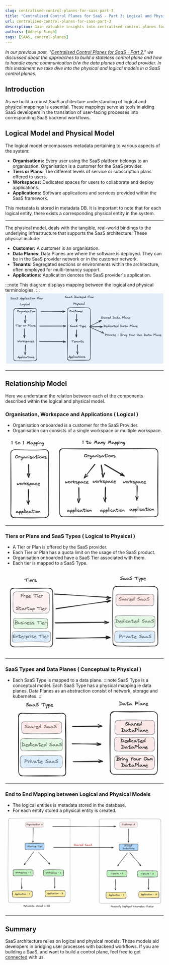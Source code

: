 ```yaml
---
slug: centralised-control-planes-for-saas-part-3
title: "Centralised Control Planes for SaaS - Part 3: Logical and Physical Models"
url: centralised-control-planes-for-saas-part-3
description: Gain valuable insights into centralised control planes for SaaS infrastructure in Part 3 of the DataInfra.io blog series. Optimise and streamline your SaaS infrastructure management for enhanced efficiency and scalability.
authors: [Adheip Singh]
tags: [SAAS, control-planes]
---
```


*In our previous post, "[Centralised Control Planes for SaaS - Part 2](https://www.datainfra.io/blog/centralised-control-planes-for-saas-infra-part-2)," we discussed about the approaches to build a stateless control plane and how to handle async communication b/w the data planes and cloud provider. In this instalment we take dive into the physical and logical models in a SaaS control planes.*

## Introduction

As we build a robust SaaS architecture understanding of logical and physical mappings is essential. These mappings serve as tools in aiding SaaS developers in the translation of user-facing processes into corresponding SaaS backend workflows.

## Logical Model and Physical Model

The logical model encompasses metadata pertaining to various aspects of the system:

- **Organisations:** Every user using the SaaS platform belongs to an organisation. Organisation is a customer for the SaaS provider.
- **Tiers or Plans:** The different levels of service or subscription plans offered to users.     
- **Workspaces:** Dedicated spaces for users to collaborate and deploy applications.            
- **Applications:** Software applications and services provided within the SaaS framework.


This metadata is stored in metadata DB. It is important to note that for each logical entity, there exists a corresponding physical entity in the system.

-------------------------------------------------------------------------------------------


The physical model, deals with the tangible, real-world bindings to the underlying infrastructure that supports the SaaS architecture. These physical include:

- **Customer:** A customer is an organisation.
- **Data Planes:** Data Planes are where the software is deployed. They can be in the SaaS provider network or in the customer network.
- **Tenants:** Segregated sections or environments within the architecture, often employed for multi-tenancy support.
- **Applications:** Application denotes the SaaS provider's application.

:::note
This diagram displays mapping between the logical and physical terminologies.
:::
![image](../../static/img/LogicalPhysical.png)

-------------------------------------------------------------------------------------------

## Relationship Model

Here we understand the relation between each of the components described within the logical and physical model.

###  Organisation, Workspace and Applications ( Logical )

- Organisation onboarded is a customer for the SaaS Provider.
- Organisation can consists of a single workspace or multiple workspace.

![image](../../static/img/orgwsapp.png)

-------------------------------------------------------------------------------------------

### Tiers or Plans and SaaS Types ( Logical to Physical )

- A Tier or Plan is offered by the SaaS provider.
- Each Tier or Plan has a quota limit on the usage of the SaaS product.
- Organisation onboarded have a SaaS Tier associated with them.
- Each tier is mapped to a SaaS Type.

![image](../../static/img/tiersaas.png)

-------------------------------------------------------------------------------------------

### SaaS Types and Data Planes ( Conceptual to Physical )

- Each SaaS Type is mapped to a data plane.
:::note
SaaS Type is a conceptual model. Each SaaS Type has a physical mapping ie data planes. Data Planes as an abstraction consist of network, storage and kubernetes.
:::
![image](../../static/img/saasdp.png)

-------------------------------------------------------------------------------------------

### End to End Mapping between Logical and Physical Models

- The logical entities is metadata stored in the database.
- For each entity stored a physical entity is created. 

![image](../../static/img/e2eflow.png)

-------------------------------------------------------------------------------------------

## Summary

SaaS architecture relies on logical and physical models. These models aid developers in bridging user processes with backend workflows.
If you are building a SaaS, and want to build a control plane, feel free to get [connected](https://www.datainfra.io/) with us.
